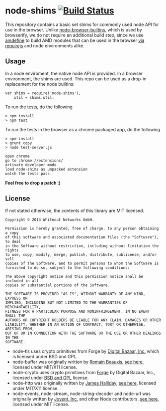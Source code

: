 node-shims [![Build Status](https://travis-ci.org/whiteout-io/node-shims.png?branch=master)](https://travis-ci.org/whiteout-io/node-shims)
==========

This repository contains a basic set shims for commonly used node API for use in the browser. Unlike [node-browser-builtins](https://github.com/alexgorbatchev/node-browser-builtins), which is used by browserify, we do not require an additional build step, since we use [amdefine](https://github.com/jrburke/amdefine) to build AMD modules that can be used in the browser [via requirejs](http://www.requirejs.org) and node environments alike.

## Usage

In a node enviroment, the native node API is provided. In a browser environment, the shims are used. This repo can be used as a drop-in replacement for the node builtins:

    var shims = require('node-shims'),
        util = shims.util;

To run the tests, do the following

    > npm install
    > npm test

To run the tests in the browser as a chrome packaged app, do the following

    > npm install
    > grunt copy
    > node test-server.js

    open chrome
    go to chrome://extensions/ 
    activate developer mode
    load node-shims as unpacked extension
    watch the tests pass

**Feel free to drop a patch :)**

## License

If not stated otherwise, the contents of this library are MIT licensed.

    Copyright © 2013 Whiteout Networks GmbH.

    Permission is hereby granted, free of charge, to any person obtaining a copy
    of this software and associated documentation files (the "Software"), to deal
    in the Software without restriction, including without limitation the rights
    to use, copy, modify, merge, publish, distribute, sublicense, and/or sell
    copies of the Software, and to permit persons to whom the Software is
    furnished to do so, subject to the following conditions:

    The above copyright notice and this permission notice shall be included in all
    copies or substantial portions of the Software.

    THE SOFTWARE IS PROVIDED "AS IS", WITHOUT WARRANTY OF ANY KIND, EXPRESS OR
    IMPLIED, INCLUDING BUT NOT LIMITED TO THE WARRANTIES OF MERCHANTABILITY,
    FITNESS FOR A PARTICULAR PURPOSE AND NONINFRINGEMENT. IN NO EVENT SHALL THE
    AUTHORS OR COPYRIGHT HOLDERS BE LIABLE FOR ANY CLAIM, DAMAGES OR OTHER
    LIABILITY, WHETHER IN AN ACTION OF CONTRACT, TORT OR OTHERWISE, ARISING FROM,
    OUT OF OR IN CONNECTION WITH THE SOFTWARE OR THE USE OR OTHER DEALINGS IN THE
    SOFTWARE.

* node-tls uses crypto primitives from Forge by [Digital Bazaar, Inc.](https://github.com/digitalbazaar) which is licensed under BSD and GPL.
* node-buffer was originally written by [Romain Beauxis](https://github.com/toots), [see here](https://github.com/toots/buffer-browserify/), licensed under MIT/X11 license.
* node-crypto uses crypto primitives from [Forge](https://github.com/digitalbazaar/forge) by Digital Bazaar, Inc.,  licensed under [BSD and GPL](https://github.com/digitalbazaar/forge/blob/master/LICENSE) license.
* node-http was originally written by [James Halliday](https://github.com/substack), [see here](https://github.com/substack/http-browserify), licensed under MIT/X11 license.
* node-events, node-stream, node-string-decoder and node-url was originally written by [Joyent, Inc.](https://github.com/joyent) and other Node contributors, [see here](https://github.com/joyent/node), licensed under MIT license.
